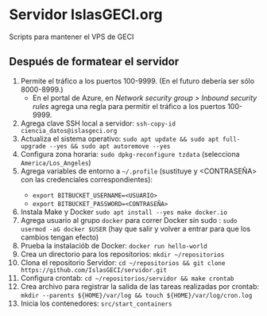 # Servidor IslasGECI.org

Scripts para mantener el VPS de GECI

## Después de formatear el servidor

1. Permite el tráfico a los puertos 100-9999. (En el futuro debería ser sólo 8000-8999.)
   - En el portal de Azure, en _Network security group > Inbound security rules_ agrega una regla
     para permitir el tráfico a los puertos 100-9999.
1. Agrega clave SSH local a servidor: `ssh-copy-id ciencia_datos@islasgeci.org`
1. Actualiza el sistema operativo: `sudo apt update && sudo apt full-upgrade --yes && sudo apt
   autoremove --yes`
1. Configura zona horaria: `sudo dpkg-reconfigure tzdata` (selecciona `America/Los_Angeles`)
1. Agrega variables de entorno a `~/.profile` (sustituye <USUARIO> y <CONTRASEÑA> con las
   credenciales correspondientes):
    - `export BITBUCKET_USERNAME=<USUARIO>`
    - `export BITBUCKET_PASSWORD=<CONTRASEÑA>`
1. Instala Make y Docker `sudo apt install --yes make docker.io`
1. Agrega usuario al grupo `docker` para correr Docker sin sudo : `sudo usermod -aG docker $USER`
   (hay que salir y volver a entrar para que los cambios tengan efecto)
1. Prueba la instalaciób de Docker: `docker run hello-world`
1. Crea un directorio para los repositorios: `mkdir ~/repositorios`
1. Clona el repositorio Servidor: `cd ~/repositorios && git clone
   https://github.com/IslasGECI/servidor.git`
1. Configura crontab: `cd ~/repositorios/servidor && make crontab`
1. Crea archivo para registrar la salida de las tareas realizadas por crontab: `mkdir --parents
   ${HOME}/var/log && touch ${HOME}/var/log/cron.log`
1. Inicia los contenedores: `src/start_containers`
